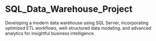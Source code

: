 # SQL_Data_Warehouse_Project
Developing a modern data warehouse using SQL Server, incorporating optimized ETL workflows, well-structured data modeling, and advanced analytics for insightful business intelligence.
